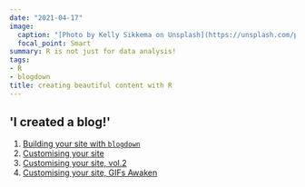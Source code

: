 ```yaml
---
date: "2021-04-17"
image:
  caption: "[Photo by Kelly Sikkema on Unsplash](https://unsplash.com/photos/9OGNpJPVMZ8)"
  focal_point: Smart
summary: R is not just for data analysis!
tags:
- R
- blogdown
title: creating beautiful content with R
---
```


## 'I created a blog!'

1. [Building your site with `blogdown`](/blog/l-origine-du-site/)
2. [Customising your site](/blog/an-instagramable-site/)
3. [Customising your site, vol.2](/blog/further-modifications/)
4. [Customising your site, GIFs Awaken](/blog/further-modifications-2/)
